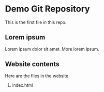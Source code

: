 # Demo Git Repository

This is the first file in this repo.

## Lorem ipsum

Lorem ipsum dolor sit amet. More lorem ipsum.

## Website contents

Here are the files in the website

1. index.html